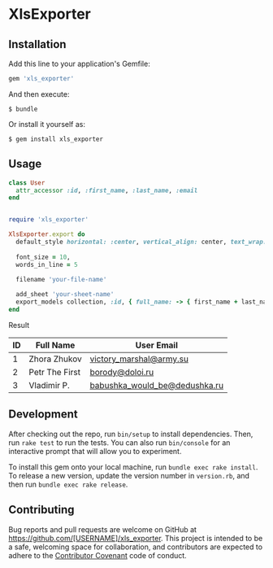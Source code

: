 # XlsExporter

## Installation

Add this line to your application's Gemfile:

```ruby
gem 'xls_exporter'
```

And then execute:

    $ bundle

Or install it yourself as:

    $ gem install xls_exporter

## Usage

```ruby
class User
  attr_accessor :id, :first_name, :last_name, :email
end


require 'xls_exporter'

XlsExporter.export do
  default_style horizontal: :center, vertical_align: center, text_wrap: true
  
  font_size = 10,
  words_in_line = 5
  
  filename 'your-file-name'

  add_sheet 'your-sheet-name'
  export_models collection, :id, { full_name: -> { first_name + last_name } }, { user_email: :email }
end
```

Result

| ID | Full Name      | User Email                    |
|----|----------------|-------------------------------|
| 1  | Zhora Zhukov   | victory_marshal@army.su       |
| 2  | Petr The First | borody@doloi.ru               | 
| 3  | Vladimir P.    | babushka_would_be@dedushka.ru |


## Development

After checking out the repo, run `bin/setup` to install dependencies. Then, run `rake test` to run the tests. You can also run `bin/console` for an interactive prompt that will allow you to experiment.

To install this gem onto your local machine, run `bundle exec rake install`. To release a new version, update the version number in `version.rb`, and then run `bundle exec rake release`.

## Contributing

Bug reports and pull requests are welcome on GitHub at https://github.com/[USERNAME]/xls_exporter. This project is intended to be a safe, welcoming space for collaboration, and contributors are expected to adhere to the [Contributor Covenant](http://contributor-covenant.org) code of conduct.

